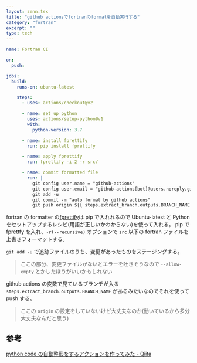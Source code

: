 ```yaml
---
layout: zenn.tsx
title: "github actionsでfortranのformatを自動実行する"
category: "fortran"
excerpt: ""
type: tech
---
```


```yaml
name: Fortran CI

on:
  push:

jobs:
  build:
    runs-on: ubuntu-latest

    steps:
      - uses: actions/checkout@v2

      - name: set up python
        uses: actions/setup-python@v1
        with:
          python-version: 3.7

      - name: install fprettify
        run: pip install fprettify

      - name: apply fprettify
        run: fprettify -i 2 -r src/

      - name: commit formatted file
        run: |
          git config user.name = "github-actions"
          git config user.email = "github-actions[bot]@users.noreply.github.com"
          git add -u 
          git commit -m "auto format by github actions"
          git push origin ${{ steps.extract_branch.outputs.BRANCH_NAME  }}
```

fortran の formatter の[fprettify](https://github.com/pseewald/fprettify)は pip で入れれるので Ubuntu-latest と Python をセットアップするレシピ(用語が正しいかわからない)を使って入れる。
pip で fprettfy を入れ、`-r(--recursive)` オプションで `src` 以下の fortran ファイルを上書きフォーマットする。

`git add -u` で追跡ファイルのうち、変更があったものをステージングする。

> ここの部分、変更ファイルがないとエラーを吐きそうなので `--allow-empty` とかしたほうがいいかもしれない

github actions の変数で見ているブランチが入る `steps.extract_branch.outputs.BRANCH_NAME` があるみたいなのでそれを使って push する。

> ここの `origin` の設定をしていないけど大丈夫なのか(動いているから多分大丈夫なんだと思う)

## 参考

[python code の自動整形をするアクションを作ってみた - Qiita](https://qiita.com/utom/items/d6b17776f8e966985b01)
